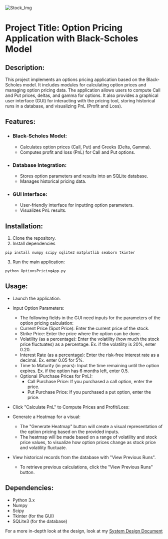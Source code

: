 ![Stock_Img](https://www.stockdaddy.in/_next/image?url=https%3A%2F%2Femt-stockdaddy-prod.s3.ap-south-1.amazonaws.com%2FPUBLIC%2FASSETS%2F1698211669953Black%2520Scholes%2520Model%2520what%2520is%2520it%252C%2520formula%252C%2520calculator%2520-%2520stockdaddy.jpg&w=1920&q=75)




# Project Title: Option Pricing Application with Black-Scholes Model

## Description:

This project implements an options pricing application based on the Black-Scholes model. It includes modules for calculating option prices and managing option pricing data. The application allows users to compute Call and Put prices, deltas, and gamma for options. It also provides a graphical user interface (GUI) for interacting with the pricing tool, storing historical runs in a database, and visualizing PnL (Profit and Loss).

## Features:

 -  ### Black-Scholes Model:
  
    - Calculates option prices (Call, Put) and Greeks (Delta, Gamma).
    - Computes profit and loss (PnL) for Call and Put options.
 -  ### Database Integration:
    - Stores option parameters and results into an SQLite database.
    - Manages historical pricing data.
 -  ### GUI Interface:
    - User-friendly interface for inputting option parameters.
    - Visualizes PnL results.
## Installation:

1. Clone the repository.
2. Install dependencies
```
pip install numpy scipy sqlite3 matplotlib seaborn tkinter
```

3. Run the main application:
```
python OptionsPricingApp.py
```

## Usage:

- Launch the application.
- Input Option Parameters:
  - The following fields in the GUI need inputs for the parameters of the option pricing calculation:
  - Current Price (Spot Price): Enter the current price of the stock.
  - Strike Price: Enter the price where the option can be done.
  - Volatility (as a percentage): Enter the volatility (how much the stock price fluctuates) as a percentage. Ex. if the volatility is 20%, enter 0.20.
  - Interest Rate (as a percentage): Enter the risk-free interest rate as a decimal. Ex. enter 0.05 for 5%.
  - Time to Maturity (in years): Input the time remaining until the option expires. Ex. if the option has 6 months left, enter 0.5.
  - Optional (Purchase Prices for PnL):
    - Call Purchase Price: If you purchased a call option, enter the price.
    - Put Purchase Price: If you purchased a put option, enter the price.

- Click "Calculate PnL" to Compute Prices and Profit/Loss:
- Generate a Heatmap for a visual:
  - The "Generate Heatmap" button will create a visual representation of the option pricing based on the provided inputs.
  - The heatmap will be made based on a range of volatility and stock price values, to visualize how option prices change as stock price and volatility fluctuate.

- View historical records from the database with "View Previous Runs".
    - To retrieve previous calculations, click the "View Previous Runs" button.

## Dependencies:

- Python 3.x
- Numpy
- Scipy
- Tkinter (for the GUI)
- SQLite3 (for the database)


For a more in-depth look at the design, look at my [System Design Document](https://docs.google.com/document/d/1ZupAnSloM9hm8ZZ2mRDj3UfhuCembD_-dElhVstxKeo/edit?usp=sharing)
